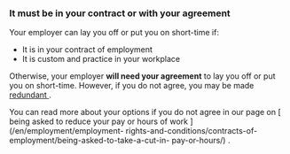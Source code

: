 ###  It must be in your contract or with your agreement

Your employer can lay you off or put you on short-time if:

  * It is in your contract of employment 
  * It is custom and practice in your workplace 

Otherwise, your employer **will need your agreement** to lay you off or put
you on short-time. However, if you do not agree, you may be made [ redundant
](/en/employment/unemployment-and-redundancy/redundancy/what-is-redundancy/) .

You can read more about your options if you do not agree in our page on [
being asked to reduce your pay or hours of work ](/en/employment/employment-
rights-and-conditions/contracts-of-employment/being-asked-to-take-a-cut-in-
pay-or-hours/) .
